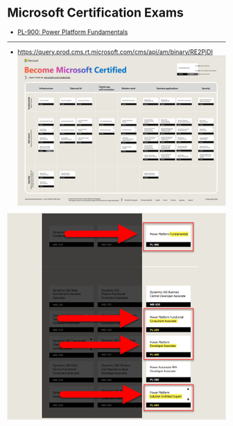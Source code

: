 # Microsoft Certification Exams

- [PL-900: Power Platform Fundamentals](PL-900/README.md)

---

- https://query.prod.cms.rt.microsoft.com/cms/api/am/binary/RE2PjDI
![Exams Map](images/exams.png)

![Power Apps Exams, in order](images/image.png)
